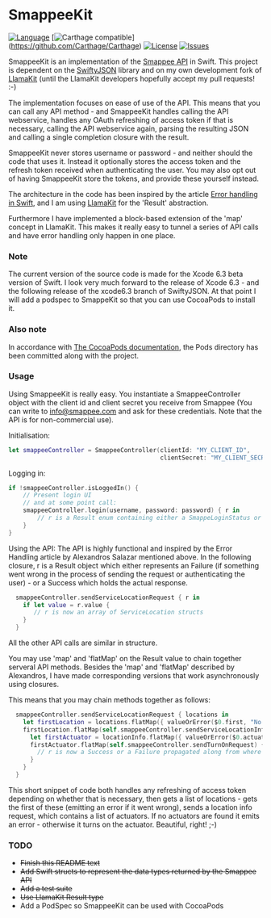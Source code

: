 # SmappeeKit

[![Language](http://img.shields.io/badge/language-swift-brightgreen.svg?style=flat
)](https://developer.apple.com/swift)
[![Carthage compatible](https://img.shields.io/badge/Carthage-compatible-4BC51D.svg?style=flat)]
(https://github.com/Carthage/Carthage)
[![License](http://img.shields.io/badge/license-MIT-lightgrey.svg?style=flat
)](http://mit-license.org)
[![Issues](https://img.shields.io/github/issues/nghialv/Future.svg?style=flat
)](https://github.com/nghialv/Future/issues?state=open)


SmappeeKit is an implementation of the [Smappee API](https://smappee.atlassian.net/wiki/display/DEVAPI/SmappeeDevAPI+Home) in Swift.
This project is dependent on the [SwiftyJSON](https://github.com/SwiftyJSON/SwiftyJSON) library and on my own development fork of [LlamaKit](https://github.com/mortenbekditlevsen/LlamaKit) (until the LlamaKit developers hopefully accept my pull requests! :-)

The implementation focuses on ease of use of the API. This means that you can call any API method - and SmappeeKit handles calling the API webservice, handles any OAuth refreshing of access token if that is necessary, calling the API webservice again, parsing the resulting JSON and calling a single completion closure with the result.

SmappeeKit never stores username or password - and neither should the code that uses it. Instead it optionally stores the access token and the refresh token received when authenticating the user. You may also opt out of having SmappeeKit store the tokens, and provide these yourself instead.

The architecture in the code has been inspired by the article [Error handling in Swift](http://nomothetis.svbtle.com/error-handling-in-swift), and I am using [LlamaKit](https://github.com/LlamaKit/LlamaKit) for the 'Result' abstraction.

Furthermore I have implemented a block-based extension of the 'map' concept in LlamaKit. This makes it really easy to tunnel a series of API calls and have error handling only happen in one place.

### Note ###
The current version of the source code is made for the Xcode 6.3 beta version of Swift.
I look very much forward to the release of Xcode 6.3 - and the following release of the xcode6.3 branch of SwiftyJSON. At that point I will add a podspec to SmappeKit so that you can use CocoaPods to install it.

### Also note ###
In accordance with [The CocoaPods documentation](http://guides.cocoapods.org/using/using-cocoapods.html#should-i-ignore-the-pods-directory-in-source-control), the Pods directory has been committed along with the project.

### Usage ###
Using SmappeeKit is really easy. You instantiate a SmappeeController object with the client id and client secret you receive from Smappee (You can write to info@smappee.com and ask for these credentials. Note that the API is for non-commercial use).

Initialisation:

```swift
let smappeeController = SmappeeController(clientId: "MY_CLIENT_ID", 
                                          clientSecret: "MY_CLIENT_SECRET")
```

Logging in:
```swift
if !smappeeController.isLoggedIn() {
    // Present login UI
    // and at some point call:
    smappeeController.login(username, password: password) { r in
        // r is a Result enum containing either a SmappeLoginStatus or an NSError
    }
}
```

Using the API:
The API is highly functional and inspired by the Error Handling article by Alexandros Salazar mentioned above.
In the following closure, r is a Result object which either represents an Failure (if something went wrong in the process of sending the request or authenticating the user) - or a Success which holds the actual response. 
```swift
  smappeeController.sendServiceLocationRequest { r in
    if let value = r.value {
       // r is now an array of ServiceLocation structs
    }
  }
```
All the other API calls are similar in structure.

You may use 'map' and 'flatMap' on the Result value to chain together serveral API methods. Besides the 'map' and 'flatMap' described by Alexandros, I have made corresponding versions that work asynchronously using closures.

This means that you may chain methods together as follows:
```swift
  smappeeController.sendServiceLocationRequest { locations in
    let firstLocation = locations.flatMap({ valueOrError($0.first, "No service locations found")})
    firstLocation.flatMap(self.smappeeController.sendServiceLocationInfoRequest) { locationInfo in
      let firstActuator = locationInfo.flatMap({ valueOrError($0.actuators.first, "No actuators found")})
      firstActuator.flatMap(self.smappeeController.sendTurnOnRequest) { r in
        // r is now a Success or a Failure propagated along from where it first went wrong
      }
    }
  }
```
This short snippet of code both handles any refreshing of access token depending on whether that is necessary, then gets a list of locations - gets the first of these (emitting an error if it went wrong), sends a location info request, which contains a list of actuators. If no actuators are found it emits an error - otherwise it turns on the actuator. Beautiful, right! ;-)

### TODO ###
* ~~Finish this README text~~
* ~~Add Swift structs to represent the data types returned by the Smappee API~~
* ~~Add a test suite~~
* ~~Use LlamaKit Result type~~
* Add a PodSpec so SmappeeKit can be used with CocoaPods
